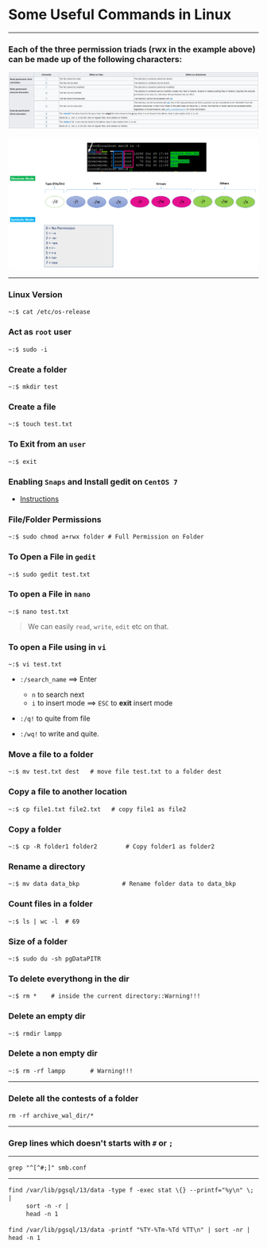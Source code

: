 # **Some Useful Commands in Linux**

---

### Each of the three permission triads (rwx in the example above) can be made up of the following characters:

![](i/18.png)

![](i/19.png)

---

### Linux Version

```shell
~:$ cat /etc/os-release
```

### Act as `root` user

```shell
~:$ sudo -i
```

### Create a folder

```shell
~:$ mkdir test
```

### Create a file

```shell
~:$ touch test.txt
```

### To Exit from an `user`

```shell
~:$ exit
```

### Enabling `Snaps` and Install gedit on `CentOS 7`

- [Instructions](https://snapcraft.io/install/gedit/centos)

### File/Folder Permissions

```shell
~:$ sudo chmod a+rwx folder # Full Permission on Folder
```

### To Open a File in `gedit` 

```shell
~:$ sudo gedit test.txt
```

### To open a File in `nano`

```shell
~:$ nano test.txt
```

> We can easily `read`, `write`, `edit` etc on that.

### To open a File using in `vi`

```shell
~:$ vi test.txt
```

- `:/search_name` ==> Enter
    - `n` to search next  
    - `i` to insert mode ==> `ESC` to **exit** insert mode

- `:/q!` to quite from file  

- `:/wq!` to write and quite.

### Move a file to a folder 

```shell
~:$ mv test.txt dest   # move file test.txt to a folder dest
```

### Copy a file to another location

```shell
~:$ cp file1.txt file2.txt   # copy file1 as file2
```

### Copy a folder 

```shell
~:$ cp -R folder1 folder2        # Copy folder1 as folder2
```

### Rename a directory

```shell
~:$ mv data data_bkp            # Rename folder data to data_bkp
```

### Count files in a folder

```shell
~:$ ls | wc -l  # 69
```

### Size of a folder

```shell
~:$ sudo du -sh pgDataPITR
```

### To delete everythong in the dir


```shell
~:$ rm *    # inside the current directory::Warning!!!
```

### Delete an empty dir

```shell
~:$ rmdir lampp
```

### Delete a non empty dir

```shell
~:$ rm -rf lampp       # Warning!!!
```

---


### Delete all the contests of a folder

```shell
rm -rf archive_wal_dir/*
```

---

### Grep lines which doesn't starts with `#` or `;`

---

```shell
grep "^[^#;]" smb.conf
```

---


```shell
find /var/lib/pgsql/13/data -type f -exec stat \{} --printf="%y\n" \; | 
     sort -n -r | 
     head -n 1

find /var/lib/pgsql/13/data -printf "%TY-%Tm-%Td %TT\n" | sort -nr | head -n 1

```




